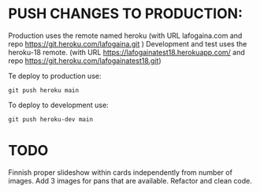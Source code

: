 # PUSH CHANGES TO PRODUCTION: 
Production uses the remote named heroku (with URL lafogaina.com and repo https://git.heroku.com/lafogaina.git ) 
Development and test uses the heroku-18 remote. (with URL https://lafogainatest18.herokuapp.com/ and repo https://git.heroku.com/lafogainatest18.git)

Te deploy to production use:
```
git push heroku main
```

To deploy to development use:
```
git push heroku-dev main
```

# TODO

Finnish proper slideshow within cards independently from number of images.
Add 3 images for pans that are available.
Refactor and clean code.


